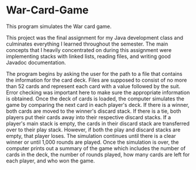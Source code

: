 # War-Card-Game
 
This program simulates the War card game.

This project was the final assignment for my Java development class and culminates everything I learned throughout the semester. The main concepts that I heavily concentrated on during this assignment were implementing stacks with linked lists, reading files, and writing good Javadoc documentation.

The program begins by asking the user for the path to a file that contains the information for the card deck. Files are supposed to consist of no more than 52 cards and represent each card with a value followed by the suit. Error checking was important here to make sure the appropriate information is obtained. Once the deck of cards is loaded, the computer simulates the game by comparing the next card in each player's deck. If there is a winner, both cards are moved to the winner's discard stack. If there is a tie, both players put their cards away into their respective discard stacks. If a player's main stack is empty, the cards in their discard stack are transferred over to their play stack. However, if both the play and discard stacks are empty, that player loses. The simulation continues until there is a clear winner or until 1,000 rounds are played. Once the simulation is over, the computer prints out a summary of the game which includes the number of cards in the deck, the number of rounds played, how many cards are left for each player, and who won the game.
